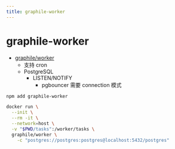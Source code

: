 ```yaml
---
title: graphile-worker
---
```


# graphile-worker

- [graphile/worker](https://github.com/graphile/worker)
  - 支持 cron
  - PostgreSQL
    - LISTEN/NOTIFY
      - pgbouncer 需要 connection 模式

```bash
npm add graphile-worker
```

```bash
docker run \
  --init \
  --rm -it \
  --network=host \
  -v "$PWD/tasks":/worker/tasks \
  graphile/worker \
    -c "postgres://postgres:postgres@localhost:5432/postgres"
```
